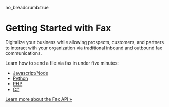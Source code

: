 no_breadcrumb:true

# Getting Started with Fax

Digitalize your business while allowing prospects, customers, and partners to interact with your organization via traditional inbound and outbound fax communications.

Learn how to send a file via fax in under five minutes:

* [Javascript/Node](./node/)
* [Python](./python/)
* [PHP](./php/)
* [C#](./c-sharp/)

<a class="btn btn-primary" href="https://developers.ringcentral.com/api-products/fax">Learn more about the Fax API &raquo;</a>
